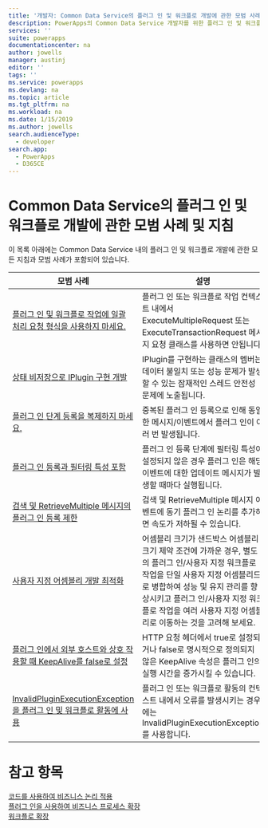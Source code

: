 ```yaml
---
title: '개발자: Common Data Service의 플러그 인 및 워크플로 개발에 관한 모범 사례 및 지침 | Microsoft Docs'
description: PowerApps의 Common Data Service 개발자를 위한 플러그 인 및 워크플로 개발에 관한 모범 사례 및 지침입니다.
services: ''
suite: powerapps
documentationcenter: na
author: jowells
manager: austinj
editor: ''
tags: ''
ms.service: powerapps
ms.devlang: na
ms.topic: article
ms.tgt_pltfrm: na
ms.workload: na
ms.date: 1/15/2019
ms.author: jowells
search.audienceType:
  - developer
search.app:
  - PowerApps
  - D365CE
---
```

# <a name="best-practices-and-guidance-regarding-plug-in-and-workflow-development-for-the-common-data-service"></a>Common Data Service의 플러그 인 및 워크플로 개발에 관한 모범 사례 및 지침

이 목록 아래에는 Common Data Service 내의 플러그 인 및 워크플로 개발에 관한 모든 지침과 모범 사례가 포함되어 있습니다.

|모범 사례  |설명  |
|---------|---------|
|[플러그 인 및 워크플로 작업에 일괄 처리 요청 형식을 사용하지 마세요.](avoid-batch-requests-plugin.md)     |플러그 인 또는 워크플로 작업 컨텍스트 내에서 ExecuteMultipleRequest 또는 ExecuteTransactionRequest 메시지 요청 클래스를 사용하면 안됩니다.         |
|[상태 비저장으로 IPlugin 구현 개발](develop-iplugin-implementations-stateless.md)     |IPlugin를 구현하는 클래스의 멤버는 데이터 불일치 또는 성능 문제가 발생할 수 있는 잠재적인 스레드 안전성 문제에 노출됩니다.         |
|[플러그 인 단계 등록을 복제하지 마세요.](do-not-duplicate-plugin-step-registration.md)     |중복된 플러그 인 등록으로 인해 동일한 메시지/이벤트에서 플러그 인이 여러 번 발생됩니다.         |
|[플러그 인 등록과 필터링 특성 포함](include-filtering-attributes-plugin-registration.md)     |플러그 인 등록 단계에 필터링 특성이 설정되지 않은 경우 플러그 인은 해당 이벤트에 대한 업데이트 메시지가 발생할 때마다 실행됩니다.         |
|[검색 및 RetrieveMultiple 메시지의 플러그 인 등록 제한](limit-registration-plugins-retrieve-retrievemultiple.md)     |검색 및 RetrieveMultiple 메시지 이벤트에 동기 플러그 인 논리를 추가하면 속도가 저하될 수 있습니다.         |
|[사용자 지정 어셈블리 개발 최적화](optimize-assembly-development.md)     |어셈블리 크기가 샌드박스 어셈블리 크기 제약 조건에 가까운 경우, 별도의 플러그 인/사용자 지정 워크플로 작업을 단일 사용자 지정 어셈블리드로 병합하여 성능 및 유지 관리를 향상시키고 플러그 인/사용자 지정 워크플로 작업을 여러 사용자 지정 어셈블리로 이동하는 것을 고려해 보세요.         |
|[플러그 인에서 외부 호스트와 상호 작용할 때 KeepAlive를 false로 설정](set-keepalive-false-interacting-external-hosts-plugin.md)     |HTTP 요청 헤더에서 true로 설정되거나 false로 명시적으로 정의되지 않은 KeepAlive 속성은 플러그 인의 실행 시간을 증가시킬 수 있습니다.         |
|[InvalidPluginExecutionException을 플러그 인 및 워크플로 활동에 사용](use-invalidpluginexecutionexception-plugin-workflow-activities.md)     |플러그 인 또는 워크플로 활동의 컨텍스트 내에서 오류를 발생시키는 경우에는 InvalidPluginExecutionException를 사용합니다.         |

# <a name="see-also"></a>참고 항목
[코드를 사용하여 비즈니스 논리 적용](../../apply-business-logic-with-code.md)<br />
[플러그 인을 사용하여 비즈니스 프로세스 확장](../../plug-ins.md)<br />
[워크플로 확장](../../workflow/workflow-extensions.md)<br />